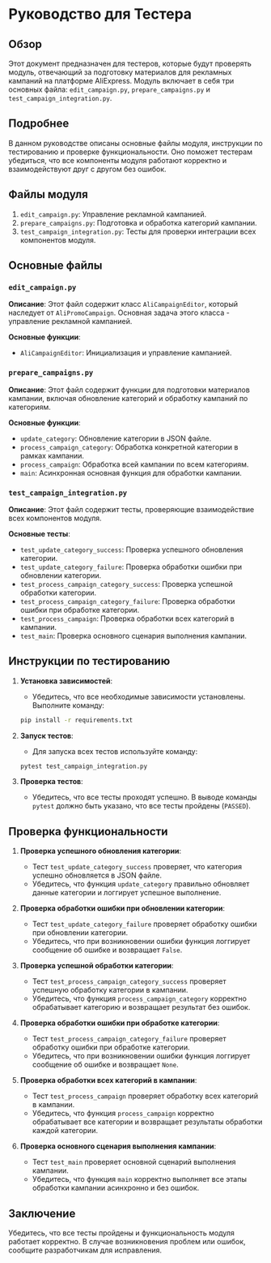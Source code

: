 # Руководство для Тестера

## Обзор

Этот документ предназначен для тестеров, которые будут проверять модуль, отвечающий за подготовку материалов для рекламных кампаний на платформе AliExpress. Модуль включает в себя три основных файла: `edit_campaign.py`, `prepare_campaigns.py` и `test_campaign_integration.py`.

## Подробнее

В данном руководстве описаны основные файлы модуля, инструкции по тестированию и проверке функциональности. Оно поможет тестерам убедиться, что все компоненты модуля работают корректно и взаимодействуют друг с другом без ошибок.

## Файлы модуля

1.  `edit_campaign.py`: Управление рекламной кампанией.
2.  `prepare_campaigns.py`: Подготовка и обработка категорий кампании.
3.  `test_campaign_integration.py`: Тесты для проверки интеграции всех компонентов модуля.

## Основные файлы

### `edit_campaign.py`

**Описание**: Этот файл содержит класс `AliCampaignEditor`, который наследует от `AliPromoCampaign`. Основная задача этого класса - управление рекламной кампанией.

**Основные функции**:

*   `AliCampaignEditor`: Инициализация и управление кампанией.

### `prepare_campaigns.py`

**Описание**: Этот файл содержит функции для подготовки материалов кампании, включая обновление категорий и обработку кампаний по категориям.

**Основные функции**:

*   `update_category`: Обновление категории в JSON файле.
*   `process_campaign_category`: Обработка конкретной категории в рамках кампании.
*   `process_campaign`: Обработка всей кампании по всем категориям.
*   `main`: Асинхронная основная функция для обработки кампании.

### `test_campaign_integration.py`

**Описание**: Этот файл содержит тесты, проверяющие взаимодействие всех компонентов модуля.

**Основные тесты**:

*   `test_update_category_success`: Проверка успешного обновления категории.
*   `test_update_category_failure`: Проверка обработки ошибки при обновлении категории.
*   `test_process_campaign_category_success`: Проверка успешной обработки категории.
*   `test_process_campaign_category_failure`: Проверка обработки ошибки при обработке категории.
*   `test_process_campaign`: Проверка обработки всех категорий в кампании.
*   `test_main`: Проверка основного сценария выполнения кампании.

## Инструкции по тестированию

1.  **Установка зависимостей**:
    *   Убедитесь, что все необходимые зависимости установлены. Выполните команду:

    ```sh
    pip install -r requirements.txt
    ```

2.  **Запуск тестов**:
    *   Для запуска всех тестов используйте команду:

    ```sh
    pytest test_campaign_integration.py
    ```

3.  **Проверка тестов**:
    *   Убедитесь, что все тесты проходят успешно. В выводе команды `pytest` должно быть указано, что все тесты пройдены (`PASSED`).

## Проверка функциональности

1.  **Проверка успешного обновления категории**:
    *   Тест `test_update_category_success` проверяет, что категория успешно обновляется в JSON файле.
    *   Убедитесь, что функция `update_category` правильно обновляет данные категории и логгирует успешное выполнение.

2.  **Проверка обработки ошибки при обновлении категории**:
    *   Тест `test_update_category_failure` проверяет обработку ошибки при обновлении категории.
    *   Убедитесь, что при возникновении ошибки функция логгирует сообщение об ошибке и возвращает `False`.

3.  **Проверка успешной обработки категории**:
    *   Тест `test_process_campaign_category_success` проверяет успешную обработку категории в кампании.
    *   Убедитесь, что функция `process_campaign_category` корректно обрабатывает категорию и возвращает результат без ошибок.

4.  **Проверка обработки ошибки при обработке категории**:
    *   Тест `test_process_campaign_category_failure` проверяет обработку ошибки при обработке категории.
    *   Убедитесь, что при возникновении ошибки функция логгирует сообщение об ошибке и возвращает `None`.

5.  **Проверка обработки всех категорий в кампании**:
    *   Тест `test_process_campaign` проверяет обработку всех категорий в кампании.
    *   Убедитесь, что функция `process_campaign` корректно обрабатывает все категории и возвращает результаты обработки каждой категории.

6.  **Проверка основного сценария выполнения кампании**:
    *   Тест `test_main` проверяет основной сценарий выполнения кампании.
    *   Убедитесь, что функция `main` корректно выполняет все этапы обработки кампании асинхронно и без ошибок.

## Заключение

Убедитесь, что все тесты пройдены и функциональность модуля работает корректно. В случае возникновения проблем или ошибок, сообщите разработчикам для исправления.